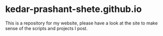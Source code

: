 # kedar-prashant-shete.github.io
This is a repository for my website, please have a look at the site to make sense of the scripts and projects I post.
